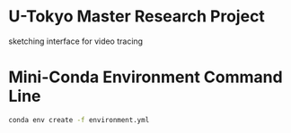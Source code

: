 # U-Tokyo Master Research Project
sketching interface for video tracing

# Mini-Conda Environment Command Line

```bash
conda env create -f environment.yml
```

